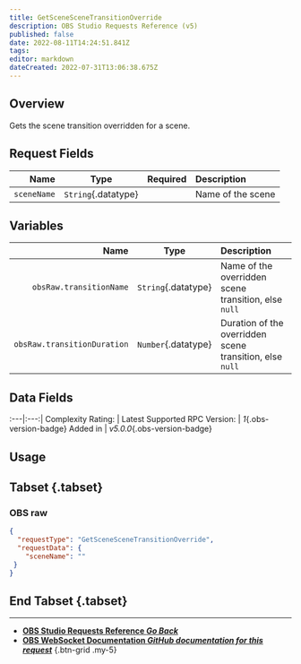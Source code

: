 ```yaml
---
title: GetSceneSceneTransitionOverride
description: OBS Studio Requests Reference (v5)
published: false
date: 2022-08-11T14:24:51.841Z
tags: 
editor: markdown
dateCreated: 2022-07-31T13:06:38.675Z
---
```


## Overview
Gets the scene transition overridden for a scene.

## Request Fields
Name | Type | Required| Description |
----:|:----:|:-------:|:------------|
`sceneName` | `String`{.datatype} | <i class="mdi mdi-check-bold"></i> | Name of the scene

## Variables
Name | Type | Description | 
----:|:---------:|:------------|
`obsRaw.transitionName` | `String`{.datatype} | Name of the overridden scene transition, else `null`
`obsRaw.transitionDuration` | `Number`{.datatype} | Duration of the overridden scene transition, else `null`

## Data Fields
:---|:---:|
Complexity Rating: | <span class="stars stars--2"></span>
Latest Supported RPC Version: | *1*{.obs-version-badge}
Added in | *v5.0.0*{.obs-version-badge}

## Usage
## Tabset {.tabset}
### OBS raw
```json
{
  "requestType": "GetSceneSceneTransitionOverride",
  "requestData": {
    "sceneName": ""
 }
}
```
## End Tabset {.tabset}

---

- [<i class="mdi mdi-chevron-left"></i>**OBS Studio Requests Reference *Go Back***](/en/Broadcasters/OBS/Requests)
- [<i class="mdi mdi-github"></i> **OBS WebSocket Documentation *GitHub documentation for this request***](https://github.com/obsproject/obs-websocket/blob/master/docs/generated/protocol.md#getscenescenetransitionoverride)
{.btn-grid .my-5}